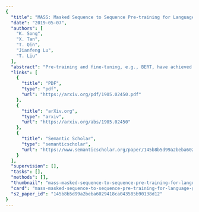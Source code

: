 ```yaml
---
{
  "title": "MASS: Masked Sequence to Sequence Pre-training for Language Generation",
  "date": "2019-05-07",
  "authors": [
    "K. Song",
    "X. Tan",
    "T. Qin",
    "Jianfeng Lu",
    "T. Liu"
  ],
  "abstract": "Pre-training and fine-tuning, e.g., BERT, have achieved great success in language understanding by transferring knowledge from rich-resource pre-training task to the low/zero-resource downstream tasks. Inspired by the success of BERT, we propose MAsked Sequence to Sequence pre-training (MASS) for the encoder-decoder based language generation tasks. MASS adopts the encoder-decoder framework to reconstruct a sentence fragment given the remaining part of the sentence: its encoder takes a sentence with randomly masked fragment (several consecutive tokens) as input, and its decoder tries to predict this masked fragment. In this way, MASS can jointly train the encoder and decoder to develop the capability of representation extraction and language modeling. By further fine-tuning on a variety of zero/low-resource language generation tasks, including neural machine translation, text summarization and conversational response generation (3 tasks and totally 8 datasets), MASS achieves significant improvements over the baselines without pre-training or with other pre-training methods. Specially, we achieve the state-of-the-art accuracy (37.5 in terms of BLEU score) on the unsupervised English-French translation, even beating the early attention-based supervised model.",
  "links": [
    {
      "title": "PDF",
      "type": "pdf",
      "url": "https://arxiv.org/pdf/1905.02450.pdf"
    },
    {
      "title": "arXiv.org",
      "type": "arxiv",
      "url": "https://arxiv.org/abs/1905.02450"
    },
    {
      "title": "Semantic Scholar",
      "type": "semanticscholar",
      "url": "https://www.semanticscholar.org/paper/145b8b5d99a2beba6029418ca043585b90138d12"
    }
  ],
  "supervision": [],
  "tasks": [],
  "methods": [],
  "thumbnail": "mass-masked-sequence-to-sequence-pre-training-for-language-generation-thumb.jpg",
  "card": "mass-masked-sequence-to-sequence-pre-training-for-language-generation-card.jpg",
  "s2_paper_id": "145b8b5d99a2beba6029418ca043585b90138d12"
}
---
```


